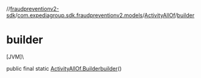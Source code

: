 //[fraudpreventionv2-sdk](../../../index.md)/[com.expediagroup.sdk.fraudpreventionv2.models](../index.md)/[ActivityAllOf](index.md)/[builder](builder.md)

# builder

[JVM]\

public final static [ActivityAllOf.Builder](-builder/index.md)[builder](builder.md)()
